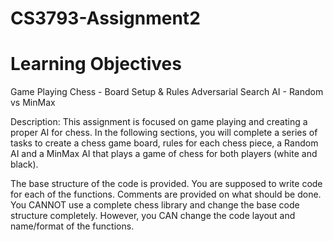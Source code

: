 # CS3793-Assignment2

# Learning Objectives
Game Playing
Chess - Board Setup & Rules
Adversarial Search
AI - Random vs MinMax

Description:
This assignment is focused on game playing and creating a proper AI for chess. In the following sections, you will complete a series of tasks to create a chess game board, rules for each chess piece, a Random AI and a MinMax AI that plays a game of chess for both players (white and black).

The base structure of the code is provided. You are supposed to write code for each of the functions. Comments are provided on what should be done. You CANNOT use a complete chess library and change the base code structure completely. However, you CAN change the code layout and name/format of the functions.

